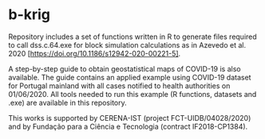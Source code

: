 # b-krig

Repository includes a set of functions written in R to generate files required to call dss.c.64.exe for block simulation calculations as in Azevedo et al. 2020 [https://doi.org/10.1186/s12942-020-00221-5].

A step-by-step guide to obtain geostatistical maps of COVID-19 is also available. The guide contains an applied example using COVID-19 dataset for Portugal mainland with all cases notified to health authorities on 01/06/2020. All tools needed to run this example (R functions, datasets and .exe) are available in this repository.

This works is supported by CERENA-IST (project FCT-UIDB/04028/2020) and by Fundação para a Ciência e Tecnologia (contract IF2018-CP1384).
